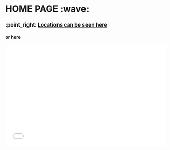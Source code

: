 <h1> HOME PAGE :wave: </h1>

<h3> :point_right: <a href="https://alissarose.github.io/mock-elections/mock-election-locations/"> Locations can be seen here</a></h3>

<h4> or here </h4>

<iframe width="100%" height="315" src="/mock-election-locations" frameborder="0" allowfullscreen=""></iframe>


